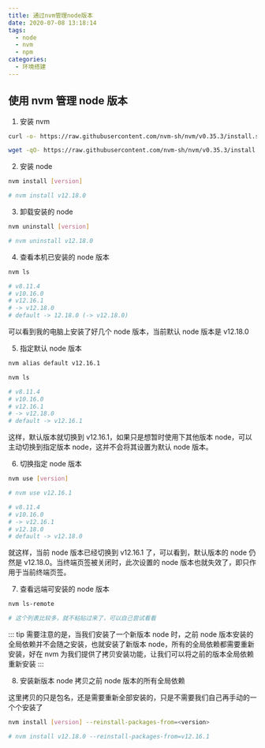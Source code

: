 ```yaml
---
title: 通过nvm管理node版本
date: 2020-07-08 13:18:14
tags:
  - node
  - nvm
  - npm
categories:
  - 环境搭建
---
```


## 使用 nvm 管理 node 版本

1. 安装 nvm

```bash
curl -o- https://raw.githubusercontent.com/nvm-sh/nvm/v0.35.3/install.sh | bash

wget -qO- https://raw.githubusercontent.com/nvm-sh/nvm/v0.35.3/install.sh | bash
```

2. 安装 node

```bash
nvm install [version]

# nvm install v12.18.0
```

3. 卸载安装的 node

```bash
nvm uninstall [version]

# nvm uninstall v12.18.0
```

4. 查看本机已安装的 node 版本

```bash
nvm ls

# v8.11.4
# v10.16.0
# v12.16.1
# -> v12.18.0
# default -> 12.18.0 (-> v12.18.0)
```

可以看到我的电脑上安装了好几个 node 版本，当前默认 node 版本是 v12.18.0

5. 指定默认 node 版本

```bash
nvm alias default v12.16.1

nvm ls

# v8.11.4
# v10.16.0
# v12.16.1
# -> v12.18.0
# default -> v12.16.1
```

这样，默认版本就切换到 v12.16.1，如果只是想暂时使用下其他版本 node，可以主动切换到指定版本 node，这并不会将其设置为默认 node 版本。

6. 切换指定 node 版本

```bash
nvm use [version]

# nvm use v12.16.1

# v8.11.4
# v10.16.0
# -> v12.16.1
# v12.18.0
# default -> v12.18.0
```

就这样，当前 node 版本已经切换到 v12.16.1 了，可以看到，默认版本的 node 仍然是 v12.18.0。当终端页签被关闭时，此次设置的 node 版本也就失效了，即只作用于当前终端页签。

7. 查看远端可安装的 node 版本

```bash
nvm ls-remote

# 这个列表比较多，就不粘贴过来了，可以自己尝试看看
```

::: tip
需要注意的是，当我们安装了一个新版本 node 时，之前 node 版本安装的全局依赖并不会随之安装，也就安装了新版本 node，所有的全局依赖都需要重新安装，好在 nvm 为我们提供了拷贝安装功能，让我们可以将之前的版本全局依赖重新安装
:::

8. 安装新版本 node 拷贝之前 node 版本的所有全局依赖

这里拷贝的只是包名，还是需要重新全部安装的，只是不需要我们自己再手动的一个个安装了

```bash
nvm install [version] --reinstall-packages-from=<version>

# nvm install v12.18.0 --reinstall-packages-from=v12.16.1
```
